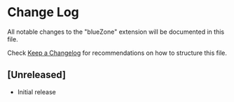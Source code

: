 # Change Log

All notable changes to the "blueZone" extension will be documented in this file.

Check [Keep a Changelog](http://keepachangelog.com/) for recommendations on how to structure this file.

## [Unreleased]

- Initial release
